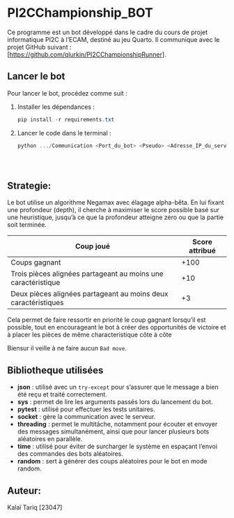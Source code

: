 # PI2CChampionship_BOT
Ce programme est un bot développé dans le cadre du cours de projet informatique PI2C à l’ECAM, destiné au jeu Quarto. Il communique avec le projet GitHub suivant : [https://github.com/qlurkin/PI2CChampionshipRunner].

## Lancer le bot

Pour lancer le bot, procédez comme suit :

1. Installer les dépendances :
   ```powershell
   pip install -r requirements.txt

2. Lancer le code dans le terminal :

    ```powershell 
    python .../Communication <Port_du_bot> <Pseudo> <Adresse_IP_du_serveur> <Port_du_serveur> <Matricule> <Think|Random>





## Strategie:

Le bot utilise un algorithme Negamax avec élagage alpha-bêta. En lui fixant une profondeur (depth), il cherche à maximiser le score possible basé sur une heuristique, jusqu’à ce que la profondeur atteigne zéro ou que la partie soit terminée.

| Coup joué            | Score attribué      |
|----------------------|-----------------|
| Coups gagnant        | +100 |
| Trois pièces alignées partageant au moins une caractéristique        |       +10|
Deux pièces alignées partageant au moins deux caractéristiques| +3

Cela permet de faire ressortir en priorité le coup gagnant lorsqu’il est possible, tout en encourageant le bot à créer des opportunités de victoire et à placer les pièces de même characteristique côte à côte

Biensur il veille à ne faire aucun `Bad move`.

## Bibliotheque utilisées

- **json** : utilisé avec un `try-except` pour s’assurer que le message a bien été reçu et traité correctement.  
- **sys** : permet de lire les arguments passés lors du lancement du bot.  
- **pytest** : utilisé pour effectuer les tests unitaires.  
- **socket** : gère la communication avec le serveur.  
- **threading** : permet le multitâche, notamment pour écouter et envoyer des messages simultanément, ainsi que pour lancer plusieurs bots aléatoires en parallèle.  
- **time** : utilisé pour éviter de surcharger le système en espaçant l’envoi des commandes des bots aléatoires.  
- **random** : sert à générer des coups aléatoires pour le bot en mode random.

## Auteur:

Kalaï Tariq [23047]